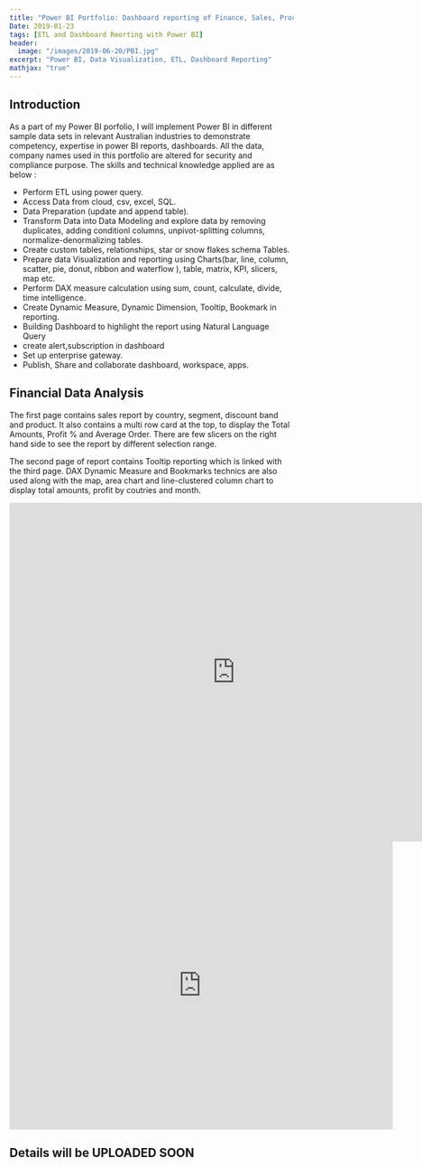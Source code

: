 ```yaml
---
title: "Power BI Portfolio: Dashboard reporting of Finance, Sales, Procurement, Bank, IT, Manufacturer and HR department"
Date: 2019-01-23
tags: [ETL and Dashboard Reorting with Power BI]
header:
  image: "/images/2019-06-20/PBI.jpg"
excerpt: "Power BI, Data Visualization, ETL, Dashboard Reporting"
mathjax: "true"
---
```


## Introduction
As a part of my Power BI porfolio, I will implement Power BI in different sample data sets in relevant Australian industries to demonstrate competency, expertise in power BI reports, dashboards. All the data, company names used in this portfolio are altered for security and compliance purpose. 
The skills and technical knowledge applied are as below :  

- Perform ETL using power query.
- Access Data from cloud, csv, excel, SQL.
- Data Preparation (update and append table).
- Transform Data into Data Modeling and explore data by removing duplicates, adding conditionl columns, unpivot-splitting columns, normalize-denormalizing tables.
- Create custom tables, relationships, star or snow flakes schema Tables.
- Prepare data Visualization and reporting using Charts(bar, line, column, scatter, pie, donut, ribbon and waterflow ), table, matrix, KPI, slicers, map etc.
- Perform DAX measure calculation using sum, count, calculate, divide, time intelligence.
- Create Dynamic Measure, Dynamic Dimension, Tooltip, Bookmark in reporting. 
- Building Dashboard to highlight the report using Natural Language Query
- create alert,subscription in dashboard
- Set up enterprise gateway.
- Publish, Share and collaborate dashboard, workspace, apps.

## Financial Data Analysis
The first page contains sales report by country, segment, discount band and product. It also contains a multi row card at the top, to display the Total Amounts, Profit % and Average Order. There are few slicers on the right hand side to see the report by different selection range.

The second page of report contains Tooltip reporting which is linked with the third page. DAX Dynamic Measure and Bookmarks technics are also used along with the map, area chart and line-clustered column chart to display total amounts, profit by coutries and month.

<iframe width="800" height="600" src="https://app.powerbi.com/view?r=eyJrIjoiZjA3N2YwODUtMTFhNi00MjZlLTgzYjQtZmIyOGU4ZTk2ODBiIiwidCI6IjJiYWMzNWU3LThlNWMtNDUyNi04OTgxLTg5MjA2YmM0ZDg5MSIsImMiOjN9" frameborder="0" allowFullScreen="true"></iframe>




<iframe width="680" height="510" src="https://app.powerbi.com/view?r=eyJrIjoiOTdjMjE0YWItMTliYS00NmVmLWFhOWMtYzFiYTg4MTU5ZWEwIiwidCI6IjJiYWMzNWU3LThlNWMtNDUyNi04OTgxLTg5MjA2YmM0ZDg5MSIsImMiOjN9" frameborder="0" allowFullScreen="true"></iframe>

## Details will be UPLOADED SOON